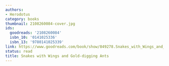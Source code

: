 ```yaml
---
authors:
- Herodotus
category: books
thumbnail: 2108260084-cover.jpg
ids:
  goodreads: '2108260084'
  isbn_10: '0141025336'
  isbn_13: '9780141025339'
link: https://www.goodreads.com/book/show/849278.Snakes_with_Wings_and_Gold_digging_Ants
status: read
title: Snakes with Wings and Gold-digging Ants
---
```

